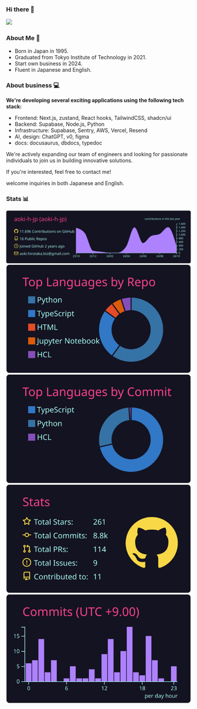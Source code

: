 ### Hi there 👋
[![](https://visitcount.itsvg.in/api?id=aoki-h-jp&label=Profile%20Views&color=3&icon=5&pretty=true)](https://visitcount.itsvg.in)

### About Me 📝
- Born in Japan in 1995.
- Graduated from Tokyo Institute of Technology in 2021.
- Start own business in 2024.
- Fluent in Japanese and English.

### About business 💻

**We're developing several exciting applications using the following tech stack:**

- Frontend: Next.js, zustand, React hooks, TailwindCSS, shadcn/ui
- Backend: Supabase, Node.js, Python
- Infrastructure: Supabase, Sentry, AWS, Vercel, Resend
- AI, design: ChatGPT, v0, figma
- docs: docusaurus, dbdocs, typedoc

We're actively expanding our team of engineers and looking for passionate individuals to join us in building innovative solutions.

If you're interested, feel free to contact me!

welcome inquiries in both Japanese and English.

### Stats 📊
[![](https://raw.githubusercontent.com/aoki-h-jp/aoki-h-jp/main/profile-summary-card-output/radical/0-profile-details.svg)](https://github.com/vn7n24fzkq/github-profile-summary-cards)
[![](https://raw.githubusercontent.com/aoki-h-jp/aoki-h-jp/main/profile-summary-card-output/radical/1-repos-per-language.svg)](https://github.com/vn7n24fzkq/github-profile-summary-cards) [![](https://raw.githubusercontent.com/aoki-h-jp/aoki-h-jp/main/profile-summary-card-output/radical/2-most-commit-language.svg)](https://github.com/vn7n24fzkq/github-profile-summary-cards)
[![](https://raw.githubusercontent.com/aoki-h-jp/aoki-h-jp/main/profile-summary-card-output/radical/3-stats.svg)](https://github.com/vn7n24fzkq/github-profile-summary-cards) [![](https://raw.githubusercontent.com/aoki-h-jp/aoki-h-jp/main/profile-summary-card-output/radical/4-productive-time.svg)](https://github.com/vn7n24fzkq/github-profile-summary-cards)
